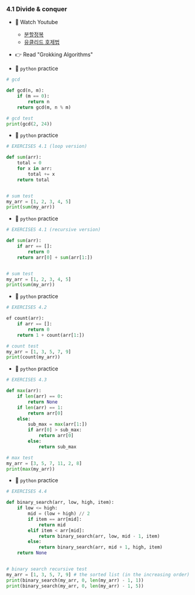 ### 4.1 Divide & conquer

- 🍒 Watch Youtube
    - [분할정복](https://www.youtube.com/watch?v=qDEKiNzAH1U)
    - [유클리드 호제법](https://www.youtube.com/watch?v=rb71JCx6Hb0)
    

- 👉 Read "Grokking Algorithms"


- 🐍 `python` practice

```python
# gcd

def gcd(n, m):
    if (m == 0):
        return n
    return gcd(m, n % m)

# gcd test
print(gcd(2, 24))
```


- 🐍 `python` practice

```python
# EXERCISES 4.1 (loop version)

def sum(arr):
    total = 0
    for x in arr:
        total += x
    return total


# sum test
my_arr = [1, 2, 3, 4, 5]
print(sum(my_arr))
```



- 🐍 `python` practice

```python
# EXERCISES 4.1 (recursive version)

def sum(arr):
    if arr == []:
        return 0
    return arr[0] + sum(arr[1:])


# sum test
my_arr = [1, 2, 3, 4, 5]
print(sum(my_arr))
```



- 🐍 `python` practice

```python
# EXERCISES 4.2

ef count(arr):
    if arr == []:
        return 0
    return 1 + count(arr[1:])

# count test
my_arr = [1, 3, 5, 7, 9]
print(count(my_arr))
```


- 🐍 `python` practice

```python
# EXERCISES 4.3

def max(arr):
    if len(arr) == 0:
        return None
    if len(arr) == 1:
        return arr[0]
    else:
        sub_max = max(arr[1:])
        if arr[0] > sub_max:
            return arr[0]
        else:
            return sub_max

# max test
my_arr = [3, 5, 7, 11, 2, 8]
print(max(my_arr))
```


- 🐍 `python` practice

```python
# EXERCISES 4.4

def binary_search(arr, low, high, item):
    if low <= high:
        mid = (low + high) // 2
        if item == arr[mid]:
            return mid
        elif item < arr[mid]:
            return binary_search(arr, low, mid - 1, item)
        else:
            return binary_search(arr, mid + 1, high, item)
    return None


# binary search recursive test
my_arr = [1, 3, 5, 7, 9] # the sorted list (in the increasing order)
print(binary_search(my_arr, 0, len(my_arr) - 1, 1))
print(binary_search(my_arr, 0, len(my_arr) - 1, 5))
```